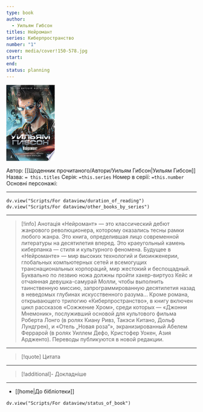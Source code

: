 ```yaml
---
type: book
author:
  - Уильям Гибсон
titles: Нейромант
series: Киберпространство
number: "1"
cover: media/cover!150-578.jpg
start:
end:
status: planning
---
```

![cover|150](media/cover!150-578.jpg)

Автор: [[Щоденник прочитаного/Автори/Уильям Гибсон|Уильям Гибсон]]
Назва: `= this.titles`
Серія:  `=this.series`
Номер в серії: `=this.number`
Основні персонажі:

---
```dataviewjs
dv.view("Scripts/For dataview/duration_of_reading")
dv.view("Scripts/For dataview/other_books_by_series")
```

---
>[!info] Анотація
>«Нейромант» — это классический дебют жанрового революционера, которому оказались тесны рамки любого жанра. Это книга, определившая лицо современной литературы на десятилетия вперед. Это краеугольный камень киберпанка — стиля и культурного феномена. Будущее в «Нейроманте» — мир высоких технологий и биоинженерии, глобальных компьютерных сетей и всемогущих транснациональных корпораций, мир жестокий и беспощадный. Буквально по лезвию ножа должны пройти хакер-виртуоз Кейс и отчаянная девушка-самурай Молли, чтобы выполнить таинственную миссию, запрограммированную десятилетия назад в неведомых глубинах искусственного разума... Кроме романа, открывающего трилогию «Киберпространство», в книгу включен цикл рассказов «Сожжение Хром», среди которых — «Джонни Мнемоник», послуживший основой для культового фильма Роберта Лонго (в ролях Киану Ривз, Такэси Китано, Дольф Лундгрен), и «Отель „Новая роза“», экранизированный Абелем Феррарой (в ролях Уиллем Дефо, Кристофер Уокен, Азия Ардженто). Переводы публикуются в новой редакции.
___

>[!quote] Цитата

---
>[!additional]- Докладніше

---

- [[home|До бібліотеки]]

```dataviewjs
dv.view("Scripts/For dataview/status_of_book")
```